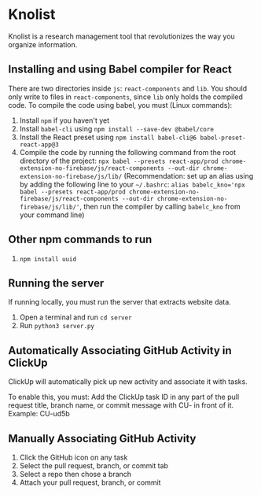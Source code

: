 # Knolist
Knolist is a research management tool that revolutionizes the way you organize information. 

## Installing and using Babel compiler for React
There are two directories inside `js`: `react-components` and `lib`. You should only write to files in `react-components`, since 
`lib` only holds the compiled code. To compile the code using babel, you must (Linux commands):
1) Install `npm` if you haven't yet
2) Install `babel-cli` using `npm install --save-dev @babel/core`
3) Install the React preset using `npm install babel-cli@6 babel-preset-react-app@3`
4) Compile the code by running the following command from the root directory of the project: 
`npx babel --presets react-app/prod chrome-extension-no-firebase/js/react-components --out-dir chrome-extension-no-firebase/js/lib/` (Recommendation: set up an alias
using by adding the following line to your `~/.bashrc`: `alias babelc_kno='npx babel --presets react-app/prod chrome-extension-no-firebase/js/react-components --out-dir chrome-extension-no-firebase/js/lib/'`, then
run the compiler by calling `babelc_kno` from your command line)  

## Other npm commands to run
1) `npm install uuid`

## Running the server
If running locally, you must run the server that extracts website data.
1) Open a terminal and run `cd server`
2) Run `python3 server.py`

## Automatically Associating GitHub Activity in ClickUp 
ClickUp will automatically pick up new activity and associate it with tasks. 

To enable this, you must: 
Add the ClickUp task ID in any part of the pull request title, branch name, or commit message with CU- in front of it.
Example: CU-ud5b

## Manually Associating GitHub Activity
1. Click the GitHub icon on any task
2. Select the pull request, branch, or commit tab
3. Select a repo then chose a branch
4. Attach your pull request, branch, or commit